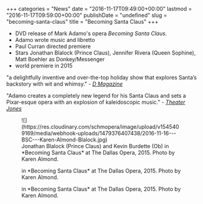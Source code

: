 +++
categories = "News"
date = "2016-11-17T09:49:00+00:00"
lastmod = "2016-11-17T09:59:00+00:00"
publishDate = "undefined"
slug = "becoming-santa-claus"
title = "Becoming Santa Claus"
+++

- DVD release of Mark Adamo's opera *Becoming Santa Claus*. 
- Adamo wrote music and libretto
- Paul Curran directed premiere
- Stars Jonathan Blalock (Prince Claus), Jennifer Rivera (Queen Sophine), Matt Boehler as Donkey/Messenger
- world premiere in 2015


"a delightfully inventive and over-the-top holiday show that explores Santa’s backstory with wit and whimsy." - [*D Magazine*](http://www.dmagazine.com/arts-entertainment/2015/12/the-dallas-opera-delivers-a-wild-christmas-gift-with-becoming-santa-claus/)

"Adamo creates a completely new legend for his Santa Claus and sets a Pixar-esque opera with an explosion of kaleidoscopic music." - [*Theater Jones*](http://www.theaterjones.com/ntx/reviews/20151207085805/2015-12-07/Dallas-Opera/Becoming-Santa-Claus)

<figure data-type="image">
![](https://res.cloudinary.com/schmopera/image/upload/v1545409169/media/webhook-uploads/1479376407438/2016-11-16---BSC---Karen-Almond-Blalock.jpg)
<figcaption>Jonathan Blalock (Prince Claus) and Kevin Burdette (Ob) in *Becoming Santa Claus* at The Dallas Opera, 2015. Photo by Karen Almond.</figcaption>
</figure>


<figure data-type="image">

<figcaption>in *Becoming Santa Claus* at The Dallas Opera, 2015. Photo by Karen Almond.</figcaption>
</figure>


<figure data-type="image">

<figcaption>in *Becoming Santa Claus* at The Dallas Opera, 2015. Photo by Karen Almond.</figcaption>
</figure>

